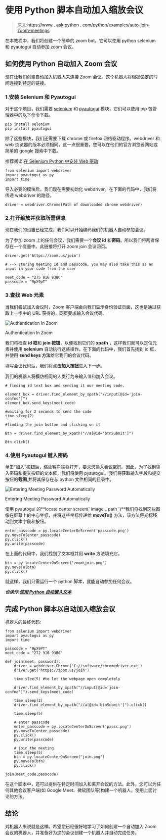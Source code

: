 # 使用 Python 脚本自动加入缩放会议

> 原文:[https://www . ask python . com/python/examples/auto-join-zoom-meetings](https://www.askpython.com/python/examples/auto-join-zoom-meetings)

在本教程中，我们将创建一个简单的 zoom bot，它可以使用 python selenium 和 pyautogui 自动参加 zoom 会议。

## 如何使用 Python 自动加入 Zoom 会议

现在让我们创建自动加入机器人来连接 Zoom 会议。这个机器人将根据设定的时间连接到特定的链接。

### 1.安装 Selenium 和 Pyautogui

对于这个项目，我们需要 [selenium](https://www.askpython.com/python-modules/selenium-introduction-and-setup) 和 [pyautogui](https://www.askpython.com/python-modules/pyautogui-in-python) 模块，它们可以使用 pip 包管理器中的以下命令下载。

```
pip install selenium
pip install pyautogui

```

除了这些模块，我们还需要下载 chrome 或 firefox 网络驱动程序。webdriver 和 web 浏览器的版本必须相同，这一点很重要，您可以在他们的官方浏览器网站或简单的 google 搜索中下载。

推荐阅读:[在 Selenium Python 中安装 Web 驱动](https://www.askpython.com/python-modules/selenium-introduction-and-setup)

```
from selenium import webdriver
import pyautogui as py
import time

```

导入必要的模块后，我们现在需要初始化 webdriver。在下面的代码中，我们将传递 webdriver 的路径。

```
driver = webdriver.Chrome(Path of downloaded chrome webdriver)

```

### 2.打开缩放并获取所需信息

现在我们的设置已经完成，我们可以开始编码我们的机器人自动参加会议。

为了参加 zoom 上的任何会议，我们需要一个**会议 id** 和**密码**。所以我们将两者保存在一个变量中。此链接将打开 zoom join 会议网页。

```
driver.get('https://zoom.us/join')

# --> storing meeting id and passcode, you may also take this as an input in your code from the user

meet_code = "275 816 9386"
passcode = "9pX9pT"

```

### 3.查找 Web 元素

当我们尝试加入会议时，Zoom 客户端会向我们显示身份验证页面，这也是通过获取上一步中的 URL 获得的，网页要求输入会议代码。

![Authentication In Zoom](../Images/b19c6ae0bef904691c53addd29c66eb6.png)

Authentication In Zoom

我们将检查 **id 框**和 **join 按钮**，以便找到它们的 **xpath** ，这样我们就可以定位元素并使用 **selenium** 自动执行这些操作。在下面的代码中，我们首先找到 id 框，并使用 **send keys 方法**给它我们的会议代码。

填写会议代码后，我们将点击**加入按钮**进入下一步。

我们的机器人将模仿相同的人类行为来输入值和加入会议。

```
# finding id text box and sending it our meeting code.

element_box = driver.find_element_by_xpath("//input[@id='join-confno']")
element_box.send_keys(meet_code)

#waiting for 2 seconds to send the code
time.sleep(2)   

#finding the join button and clicking on it

Btn = driver.find_element_by_xpath("//a[@id='btnSubmit']")

Btn.click()

```

### 4.使用 Pyautogui 键入密码

单击“加入”按钮后，缩放客户端将打开，要求您输入会议密码。因此，为了找到输入密码和提交按钮的文本框，我们将使用 pyautogui。我们将获取输入字段和提交按钮的**截图**,并将其保存在与 python 文件相同的目录中。

![Entering Meeting Password Automatically](../Images/94dbf0abc71f8f546d67eb0e0e8df55c.png)

Entering Meeting Password Automatically

使用 pyautogui 的**locate center screen(' image _ path ')**我们将找到这些图像在屏幕上的中心坐标，并将这些坐标传递给 **moveTo()** 方法，该方法将光标移动到文本字段和按钮。

```
enter_passcode = py.locateCenterOnScreen('passcode.png')
py.moveTo(enter_passcode)
py.click()
py.write(passcode)

```

在上面的代码中，我们找到了文本框并用 **write** 方法填充它。

```
btn = py.locateCenterOnScreen("zoom\join.png")
py.moveTo(btn)
py.click()

```

就这样，我们只需运行一个 python 脚本，就能自动参加任何会议。

***也读作:[使用 Python 自动键入文本](https://www.askpython.com/python/examples/auto-type-text-using-python)***

## 完成 Python 脚本以自动加入缩放会议

机器人的最终代码:

```
from selenium import webdriver
import pyautogui as py
import time

passcode = "9pX9PT"
meet_code = "272 916 9386"

def join(meet, password):
    driver = webdriver.Chrome('C://software/chromedriver.exe')
    driver.get('https://zoom.us/join')

    time.slee(5) #to let the webpage open completely

    driver.find_element_by_xpath("//input[@id='join-confno']").send_keys(meet_code)

    time.sleep(2)
    driver.find_element_by_xpath("//a[@id='btnSubmit']").click()

    time.sleep(5)

    # enter passcode
    enter_passcode = py.locateCenterOnScreen('passc.png')
    py.moveTo(enter_passcode)
    py.click()
    py.write(passcode)

    # join the meeting
    time.sleep(5)
    btn = py.locateCenterOnScreen("join.png")
    py.moveTo(btn)
    py.click()

join(meet_code,passcode)

```

在这个脚本中，还可以提供在特定时间加入和离开会议的方法。此外，您可以为任何其他会议客户端(如 Google Meet、微软团队等)构建一个机器人。使用上面讨论的方法。

## 结论

对机器人来说就是这样。希望您已经很好地学习了如何创建一个自动加入 Zoom 会议的机器人，并准备好为您的会议创建一个机器人并自动完成任务。